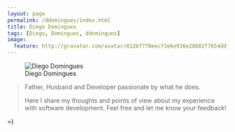 ```yaml
---
layout: page
permalink: /ddomingues/index.html
title: Diego Domingues
tags: [Diego, Domingues, ddomingues]
image:
  feature: http://gravatar.com/avatar/012bf770eecf3e6e936e28682f7654dd?s=360
---
```

<figure>
  <img src="http://gravatar.com/avatar/012bf770eecf3e6e936e28682f7654dd?s=360" alt="Diego Domingues">
  <figcaption>Diego Domingues</figcaption>
</figure>

>Father, Husband and Developer passionate by what he does.
>
>Here I share my thoughts and points of view about my experience with software development. Feel free and let me know your feedback!

<div class="rotate-90 animated text-center">=)</div>
